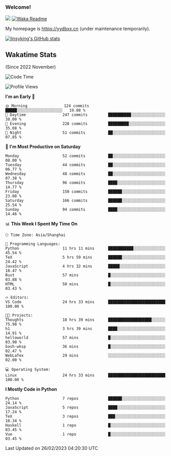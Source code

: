 ### Welcome!

![](https://visitor-badge.glitch.me/badge?page_id=linsyking.linsyking)
[![Waka Readme](https://github.com/linsyking/linsyking/actions/workflows/waka-readme.yml/badge.svg)](https://github.com/linsyking/linsyking/actions/workflows/waka-readme.yml)

My homepage is <https://yydbxx.cn> (under maintenance temporarily).

[![linsyking's GitHub stats](https://github-readme-stats.vercel.app/api?username=linsyking&show_icons=true&theme=onedark)](https://github.com/anuraghazra/github-readme-stats)

## Wakatime Stats

(Since 2022 November)

<!--START_SECTION:waka-->
![Code Time](http://img.shields.io/badge/Code%20Time-181%20hrs%2025%20mins-blue)

![Profile Views](http://img.shields.io/badge/Profile%20Views-4-blue)

**I'm an Early 🐤** 

```text
🌞 Morning                124 commits         █████░░░░░░░░░░░░░░░░░░░░   19.08 % 
🌆 Daytime                247 commits         ██████████░░░░░░░░░░░░░░░   38.00 % 
🌃 Evening                228 commits         █████████░░░░░░░░░░░░░░░░   35.08 % 
🌙 Night                  51 commits          ██░░░░░░░░░░░░░░░░░░░░░░░   07.85 % 
```
📅 **I'm Most Productive on Saturday** 

```text
Monday                   52 commits          ██░░░░░░░░░░░░░░░░░░░░░░░   08.00 % 
Tuesday                  44 commits          ██░░░░░░░░░░░░░░░░░░░░░░░   06.77 % 
Wednesday                48 commits          ██░░░░░░░░░░░░░░░░░░░░░░░   07.38 % 
Thursday                 96 commits          ████░░░░░░░░░░░░░░░░░░░░░   14.77 % 
Friday                   150 commits         ██████░░░░░░░░░░░░░░░░░░░   23.08 % 
Saturday                 166 commits         ██████░░░░░░░░░░░░░░░░░░░   25.54 % 
Sunday                   94 commits          ████░░░░░░░░░░░░░░░░░░░░░   14.46 % 
```


📊 **This Week I Spent My Time On** 

```text
🕑︎ Time Zone: Asia/Shanghai

💬 Programming Languages: 
Python                   11 hrs 11 mins      ███████████░░░░░░░░░░░░░░   45.54 % 
TeX                      5 hrs 59 mins       ██████░░░░░░░░░░░░░░░░░░░   24.42 % 
JavaScript               4 hrs 32 mins       █████░░░░░░░░░░░░░░░░░░░░   18.47 % 
Rust                     57 mins             █░░░░░░░░░░░░░░░░░░░░░░░░   03.88 % 
HTML                     50 mins             █░░░░░░░░░░░░░░░░░░░░░░░░   03.43 % 

🔥 Editors: 
VS Code                  24 hrs 33 mins      █████████████████████████   100.00 % 

🐱‍💻 Projects: 
Thoughts                 18 hrs 39 mins      ███████████████████░░░░░░   75.98 % 
h1                       3 hrs 39 mins       ████░░░░░░░░░░░░░░░░░░░░░   14.91 % 
helloworld               57 mins             █░░░░░░░░░░░░░░░░░░░░░░░░   03.90 % 
bash-wksp                36 mins             █░░░░░░░░░░░░░░░░░░░░░░░░   02.47 % 
WebLaTex                 29 mins             ░░░░░░░░░░░░░░░░░░░░░░░░░   02.00 % 

💻 Operating System: 
Linux                    24 hrs 33 mins      █████████████████████████   100.00 % 
```

**I Mostly Code in Python** 

```text
Python                   7 repos             ██████░░░░░░░░░░░░░░░░░░░   24.14 % 
JavaScript               5 repos             ████░░░░░░░░░░░░░░░░░░░░░   17.24 % 
TeX                      3 repos             ███░░░░░░░░░░░░░░░░░░░░░░   10.34 % 
Haskell                  1 repo              █░░░░░░░░░░░░░░░░░░░░░░░░   03.45 % 
Vue                      1 repo              █░░░░░░░░░░░░░░░░░░░░░░░░   03.45 % 
```




 Last Updated on 26/02/2023 04:20:30 UTC
<!--END_SECTION:waka-->
